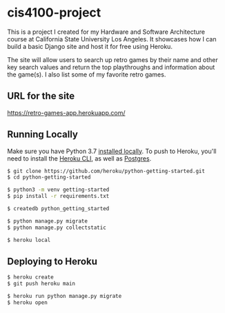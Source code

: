 # cis4100-project

This is a project I created for my Hardware and Software Architecture course at California State University Los Angeles. It showcases how I can build a basic Django site and host it for free using Heroku.

The site will allow users to search up retro games by their name and other key search values and return the top playthroughs and information about the game(s). I also list some of my favorite retro games.

## URL for the site
https://retro-games-app.herokuapp.com/

## Running Locally

Make sure you have Python 3.7 [installed locally](http://install.python-guide.org). To push to Heroku, you'll need to install the [Heroku CLI](https://devcenter.heroku.com/articles/heroku-cli), as well as [Postgres](https://devcenter.heroku.com/articles/heroku-postgresql#local-setup).

```sh
$ git clone https://github.com/heroku/python-getting-started.git
$ cd python-getting-started

$ python3 -m venv getting-started
$ pip install -r requirements.txt

$ createdb python_getting_started

$ python manage.py migrate
$ python manage.py collectstatic

$ heroku local
```

## Deploying to Heroku

```sh
$ heroku create
$ git push heroku main

$ heroku run python manage.py migrate
$ heroku open
```

